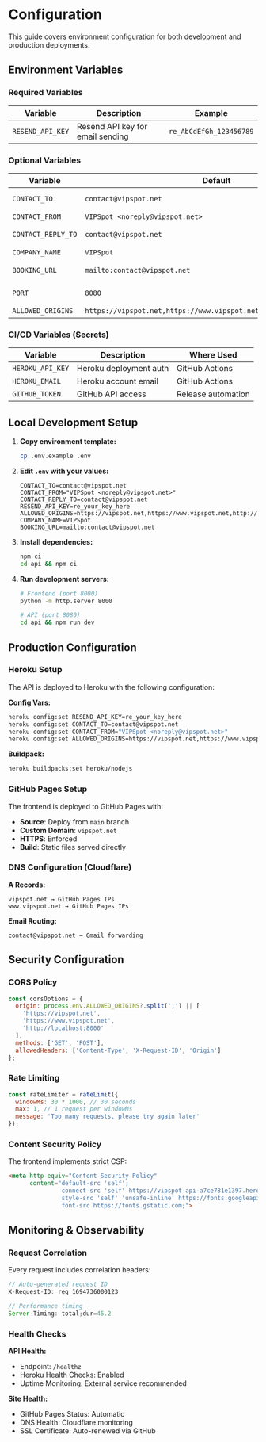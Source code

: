 # Configuration

This guide covers environment configuration for both development and production deployments.

## Environment Variables

### Required Variables

| Variable | Description | Example |
|----------|-------------|---------|
| `RESEND_API_KEY` | Resend API key for email sending | `re_AbCdEfGh_123456789` |

### Optional Variables

| Variable | Default | Description |
|----------|---------|-------------|
| `CONTACT_TO` | `contact@vipspot.net` | Owner email address |
| `CONTACT_FROM` | `VIPSpot <noreply@vipspot.net>` | Sender identity |
| `CONTACT_REPLY_TO` | `contact@vipspot.net` | Reply-To header |
| `COMPANY_NAME` | `VIPSpot` | Branding name |
| `BOOKING_URL` | `mailto:contact@vipspot.net` | Contact/booking URL |
| `PORT` | `8080` | API port (local development) |
| `ALLOWED_ORIGINS` | `https://vipspot.net,https://www.vipspot.net,http://localhost:8000` | CORS whitelist |

### CI/CD Variables (Secrets)

| Variable | Description | Where Used |
|----------|-------------|------------|
| `HEROKU_API_KEY` | Heroku deployment auth | GitHub Actions |
| `HEROKU_EMAIL` | Heroku account email | GitHub Actions |
| `GITHUB_TOKEN` | GitHub API access | Release automation |

## Local Development Setup

1. **Copy environment template:**
   ```bash
   cp .env.example .env
   ```

2. **Edit `.env` with your values:**
   ```env
   CONTACT_TO=contact@vipspot.net
   CONTACT_FROM="VIPSpot <noreply@vipspot.net>"
   CONTACT_REPLY_TO=contact@vipspot.net
   RESEND_API_KEY=re_your_key_here
   ALLOWED_ORIGINS=https://vipspot.net,https://www.vipspot.net,http://localhost:8000
   COMPANY_NAME=VIPSpot
   BOOKING_URL=mailto:contact@vipspot.net
   ```

3. **Install dependencies:**
   ```bash
   npm ci
   cd api && npm ci
   ```

4. **Run development servers:**
   ```bash
   # Frontend (port 8000)
   python -m http.server 8000
   
   # API (port 8080)
   cd api && npm run dev
   ```

## Production Configuration

### Heroku Setup

The API is deployed to Heroku with the following configuration:

**Config Vars:**
```bash
heroku config:set RESEND_API_KEY=re_your_key_here
heroku config:set CONTACT_TO=contact@vipspot.net
heroku config:set CONTACT_FROM="VIPSpot <noreply@vipspot.net>"
heroku config:set ALLOWED_ORIGINS=https://vipspot.net,https://www.vipspot.net
```

**Buildpack:**
```bash
heroku buildpacks:set heroku/nodejs
```

### GitHub Pages Setup

The frontend is deployed to GitHub Pages with:

- **Source**: Deploy from `main` branch
- **Custom Domain**: `vipspot.net`
- **HTTPS**: Enforced
- **Build**: Static files served directly

### DNS Configuration (Cloudflare)

**A Records:**
```
vipspot.net → GitHub Pages IPs
www.vipspot.net → GitHub Pages IPs
```

**Email Routing:**
```
contact@vipspot.net → Gmail forwarding
```

## Security Configuration

### CORS Policy

```javascript
const corsOptions = {
  origin: process.env.ALLOWED_ORIGINS?.split(',') || [
    'https://vipspot.net',
    'https://www.vipspot.net',
    'http://localhost:8000'
  ],
  methods: ['GET', 'POST'],
  allowedHeaders: ['Content-Type', 'X-Request-ID', 'Origin']
};
```

### Rate Limiting

```javascript
const rateLimiter = rateLimit({
  windowMs: 30 * 1000, // 30 seconds
  max: 1, // 1 request per windowMs
  message: 'Too many requests, please try again later'
});
```

### Content Security Policy

The frontend implements strict CSP:

```html
<meta http-equiv="Content-Security-Policy" 
      content="default-src 'self'; 
               connect-src 'self' https://vipspot-api-a7ce781e1397.herokuapp.com; 
               style-src 'self' 'unsafe-inline' https://fonts.googleapis.com;
               font-src https://fonts.gstatic.com;">
```

## Monitoring & Observability

### Request Correlation

Every request includes correlation headers:

```javascript
// Auto-generated request ID
X-Request-ID: req_1694736000123

// Performance timing
Server-Timing: total;dur=45.2
```

### Health Checks

**API Health:**
- Endpoint: `/healthz`
- Heroku Health Checks: Enabled
- Uptime Monitoring: External service recommended

**Site Health:**
- GitHub Pages Status: Automatic
- DNS Health: Cloudflare monitoring
- SSL Certificate: Auto-renewed via GitHub